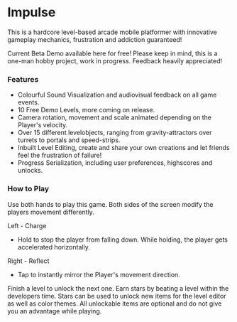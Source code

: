 
# Impulse
This is a hardcore level-based arcade mobile platformer with innovative gameplay mechanics, frustration and addiction guaranteed!

Current Beta Demo available here for free! 
Please keep in mind, this is a one-man hobby project, work in progress. Feedback heavily appreciated!

### Features
* Colourful Sound Visualization and audiovisual feedback on all game events.
* 10 Free Demo Levels, more coming on release.
* Camera rotation, movement and scale animated depending on the Player's velocity.
* Over 15 different levelobjects, ranging from gravity-attractors over turrets to portals and speed-strips.
* Inbuilt Level Editing, create and share your own creations and let friends feel the frustration of failure!
* Progress Serialization, including user preferences, highscores and unlocks.

### How to Play
Use both hands to play this game.
Both sides of the screen modify the players movement differently.

Left - Charge
* Hold to stop the player from falling down. While holding, the player gets accelerated horizontally.

Right - Reflect
* Tap to instantly mirror the Player's movement direction.

Finish a level to unlock the next one. 
Earn stars by beating a level within the developers time. 
Stars can be used to unlock new items for the level editor as well as color themes.
All unlockable items are optional and do not give you an advantage while playing.